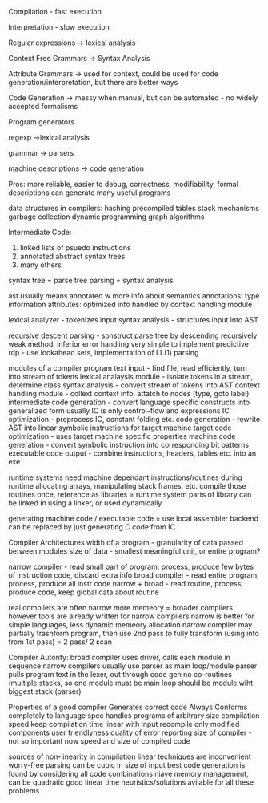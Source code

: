 Compilation - fast execution

Interpretation - slow execution


Regular expressions -> lexical analysis

Context Free Grammars -> Syntax Analysis

Attribute Grammars -> used for context, could be used for code generation/interpretation, but there are better ways

Code Generation -> messy when manual, but can be automated - no widely accepted formalisms


Program generators

regexp ->lexical analysis

grammar -> parsers

machine descriptions -> code generation

Pros: more reliable, easier to debug, correctness, modifiability, formal descriptions can generate many useful programs

data structures in compilers:
hashing
precompiled tables
stack mechanisms
garbage collection
dynamic programming
graph algorithms

Intermediate Code:
1. linked lists of psuedo instructions
2. annotated abstract syntax trees
3. many others

syntax tree = parse tree
parsing = syntax analysis

ast usually means annotated w more info about semantics
annotations: type information
attributes: optimized info
  handled by context handling module
  
lexical analyzer - tokenizes input
syntax analysis - structures input into AST

recursive descent parsing - sonstruct parse tree by descending recursively
  weak method, inferior error handling
  very simple to implement
predictive rdp - use lookahead sets, implementation of LL(1) parsing

modules of a compiler
program text input - find file, read efficiently, turn into stream of tokens
lexical analaysis module - isolate tokens in a stream, determine class
syntax analysis - convert stream of tokens into AST
context handling module - collext context info, attatch to nodes (type, goto label)
intermediate code generation - convert language specific constructs into generalized form
  usually IC is only control-flow and expressions
IC optimization - preprocess IC, constant folding etc.
code generation - rewrite AST into linear symbolic instructions for target machine
target code optimization - uses target machine specific properties
machine code generation - convert symbolic instruction into corresponding bit patterns
executable code output - combine instructions, headers, tables etc. into an exe

runtime systems
need machine dependant instructions/routines during runtime
allocating arrays, manipulating stack frames, etc.
compile those routines once, reference as libraries = runtime system
parts of library can be linked in using a linker, or used dynamically

generating machine code / executable code = use local assembler
backend can be replaced by just generating C code from IC

Compiler Architectures
width of a program - granularity of data passed between modules
size of data - smallest meaningful unit, or entire program?

narrow compiler - read small part of program, process, produce few bytes of instruction code, discard extra info
broad compiler - read entire program, process, produce all instr code
narrow + broad - read routine, process, produce code, keep global data about routine

real compilers are often narrow
more memeory = broader compilers however
tools are already written for narrow compilers
narrow is better for simple languages, less dynamic memeory allocation
narrow compiler may partially trasnform program, then use 2nd pass to fully transform (using info from 1st pass)
= 2 pass/ 2 scan 

Compiler Autority:
broad compiler uses driver, calls each module in sequence
narrow compilers usually use parser as main loop/module
  parser pulls program text in the lexer, out through code gen
  no co-routines (multiple stacks, so one module must be main loop
  should be module wiht biggest stack (parser)

Properties of a good compiler
Generates correct code Always
Conforms completely to language spec
handles programs of arbitrary size
compilation speed
  keep compilation time linear with input
  recompile only modified components
user friendlyness
  quality of error reporting
size of compiler - not so important now
speed and size of compiled code

sources of non-linearity in compilation
linear techniques are inconvenient
worry-free parsing can be cubic in size of input
best code generation is found by considering all code combinations
niave memory management, can be quadratic
good linear time heuristics/solutions avilable for all these problems
  
